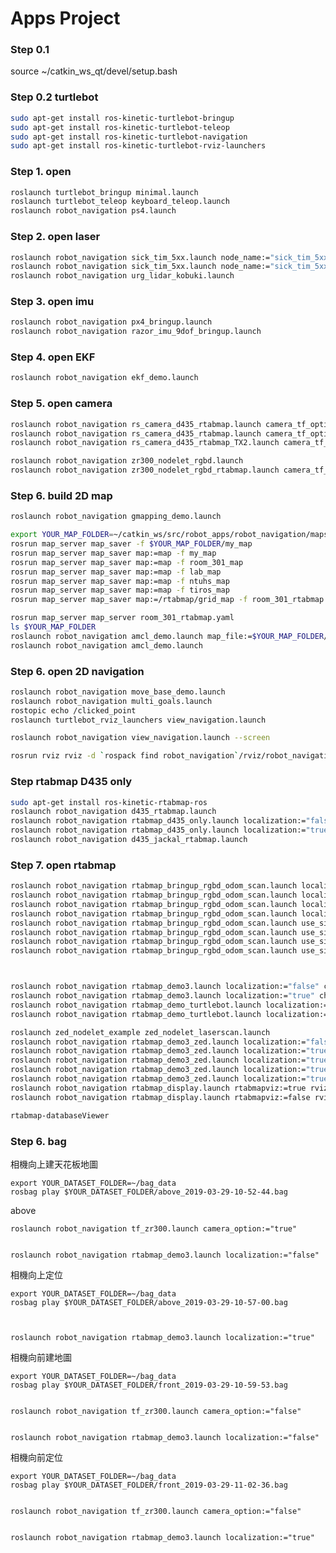 
# Apps Project



### Step 0.1 


source ~/catkin_ws_qt/devel/setup.bash

### Step 0.2 turtlebot

```bash
sudo apt-get install ros-kinetic-turtlebot-bringup
sudo apt-get install ros-kinetic-turtlebot-teleop 
sudo apt-get install ros-kinetic-turtlebot-navigation
sudo apt-get install ros-kinetic-turtlebot-rviz-launchers
```


### Step 1. open 

```bash
roslaunch turtlebot_bringup minimal.launch 
roslaunch turtlebot_teleop keyboard_teleop.launch
roslaunch robot_navigation ps4.launch
```

### Step 2. open laser
```bash
roslaunch robot_navigation sick_tim_5xx.launch node_name:="sick_tim_5xx" robot_frame_id:="base_footprint" laser_frame_id:="laser" scan_topic:="scan"
roslaunch robot_navigation sick_tim_5xx.launch node_name:="sick_tim_5xx_ekf" robot_frame_id:="base_footprint_ekf" laser_frame_id:="laser_ekf" scan_topic:="scan_ekf"
roslaunch robot_navigation urg_lidar_kobuki.launch
```
### Step 3. open imu
```bash
roslaunch robot_navigation px4_bringup.launch 
roslaunch robot_navigation razor_imu_9dof_bringup.launch 
```
### Step 4. open EKF

```bash
roslaunch robot_navigation ekf_demo.launch 

```

### Step 5. open camera

```bash
roslaunch robot_navigation rs_camera_d435_rtabmap.launch camera_tf_option:="front"
roslaunch robot_navigation rs_camera_d435_rtabmap.launch camera_tf_option:="above"
roslaunch robot_navigation rs_camera_d435_rtabmap_TX2.launch camera_tf_option:="front"

roslaunch robot_navigation zr300_nodelet_rgbd.launch
roslaunch robot_navigation zr300_nodelet_rgbd_rtabmap.launch camera_tf_option:="false"
```

### Step 6. build 2D map

```bash
roslaunch robot_navigation gmapping_demo.launch

export YOUR_MAP_FOLDER=~/catkin_ws/src/robot_apps/robot_navigation/maps
rosrun map_server map_saver -f $YOUR_MAP_FOLDER/my_map
rosrun map_server map_saver map:=map -f my_map
rosrun map_server map_saver map:=map -f room_301_map
rosrun map_server map_saver map:=map -f lab_map
rosrun map_server map_saver map:=map -f ntuhs_map
rosrun map_server map_saver map:=map -f tiros_map
rosrun map_server map_saver map:=/rtabmap/grid_map -f room_301_rtabmap

rosrun map_server map_server room_301_rtabmap.yaml
ls $YOUR_MAP_FOLDER
roslaunch robot_navigation amcl_demo.launch map_file:=$YOUR_MAP_FOLDER/my_map.yaml
roslaunch robot_navigation amcl_demo.launch
```



### Step 6. open 2D navigation 

```bash
roslaunch robot_navigation move_base_demo.launch
roslaunch robot_navigation multi_goals.launch
rostopic echo /clicked_point
roslaunch turtlebot_rviz_launchers view_navigation.launch

roslaunch robot_navigation view_navigation.launch --screen

rosrun rviz rviz -d `rospack find robot_navigation`/rviz/robot_navigation_app0504.rviz

```
### Step   rtabmap D435 only

```bash
sudo apt-get install ros-kinetic-rtabmap-ros
roslaunch robot_navigation d435_rtabmap.launch
roslaunch robot_navigation rtabmap_d435_only.launch localization:="false"
roslaunch robot_navigation rtabmap_d435_only.launch localization:="true"
roslaunch robot_navigation d435_jackal_rtabmap.launch
```
### Step 7. open rtabmap 

```bash
roslaunch robot_navigation rtabmap_bringup_rgbd_odom_scan.launch localization:=false rtabmapviz:=true rviz:=false
roslaunch robot_navigation rtabmap_bringup_rgbd_odom_scan.launch localization:=false rtabmapviz:=false rviz:=true
roslaunch robot_navigation rtabmap_bringup_rgbd_odom_scan.launch localization:=true rtabmapviz:=true rviz:=false
roslaunch robot_navigation rtabmap_bringup_rgbd_odom_scan.launch localization:=true rtabmapviz:=false rviz:=true
roslaunch robot_navigation rtabmap_bringup_rgbd_odom_scan.launch use_sim_time:=true localization:=false rtabmapviz:=true rviz:=false
roslaunch robot_navigation rtabmap_bringup_rgbd_odom_scan.launch use_sim_time:=false publish_tf:=true  localization:=false rtabmapviz:=true rviz:=false
roslaunch robot_navigation rtabmap_bringup_rgbd_odom_scan.launch use_sim_time:=false publish_tf:=false localization:=true rtabmapviz:=true rviz:=false
roslaunch robot_navigation rtabmap_bringup_rgbd_odom_scan.launch use_sim_time:=false publish_tf:=true  localization:=true rtabmapviz:=true rviz:=false



roslaunch robot_navigation rtabmap_demo3.launch localization:="false" choose_visualization:="rtabmapviz"
roslaunch robot_navigation rtabmap_demo3.launch localization:="true" choose_visualization:="rviz"
roslaunch robot_navigation rtabmap_demo_turtlebot.launch localization:="false" choose_visualization:="rtabmapviz"
roslaunch robot_navigation rtabmap_demo_turtlebot.launch localization:="true" choose_visualization:="rviz"

roslaunch zed_nodelet_example zed_nodelet_laserscan.launch
roslaunch robot_navigation rtabmap_demo3_zed.launch localization:="false" choose_visualization:="rtabmapviz"
roslaunch robot_navigation rtabmap_demo3_zed.launch localization:="true" choose_visualization:="rviz" database_path:=$HOME/Documents/RTAB-Map/room_301_rtabmap.db
roslaunch robot_navigation rtabmap_demo3_zed.launch localization:="true" choose_visualization:="rtabmapviz" database_path:=$HOME/Documents/RTAB-Map/room_301_rtabmap.db
roslaunch robot_navigation rtabmap_demo3_zed.launch localization:="true" database_path:=$HOME/Documents/RTAB-Map/room_301_rtabmap.db
roslaunch robot_navigation rtabmap_demo3_zed.launch localization:="true" database_path:=$HOME/Documents/RTAB-Map/NTUH_0508.db
roslaunch robot_navigation rtabmap_display.launch rtabmapviz:=true rviz:=false
roslaunch robot_navigation rtabmap_display.launch rtabmapviz:=false rviz:=true

rtabmap-databaseViewer

```


### Step 6. bag 

相機向上建天花板地圖

    export YOUR_DATASET_FOLDER=~/bag_data 
    rosbag play $YOUR_DATASET_FOLDER/above_2019-03-29-10-52-44.bag

above

    roslaunch robot_navigation tf_zr300.launch camera_option:="true"


    roslaunch robot_navigation rtabmap_demo3.launch localization:="false"

相機向上定位

    export YOUR_DATASET_FOLDER=~/bag_data 
    rosbag play $YOUR_DATASET_FOLDER/above_2019-03-29-10-57-00.bag



    roslaunch robot_navigation rtabmap_demo3.launch localization:="true"


相機向前建地圖

    export YOUR_DATASET_FOLDER=~/bag_data 
    rosbag play $YOUR_DATASET_FOLDER/front_2019-03-29-10-59-53.bag


    roslaunch robot_navigation tf_zr300.launch camera_option:="false"


    roslaunch robot_navigation rtabmap_demo3.launch localization:="false"

相機向前定位

    export YOUR_DATASET_FOLDER=~/bag_data 
    rosbag play $YOUR_DATASET_FOLDER/front_2019-03-29-11-02-36.bag


    roslaunch robot_navigation tf_zr300.launch camera_option:="false"


    roslaunch robot_navigation rtabmap_demo3.launch localization:="true"

```

